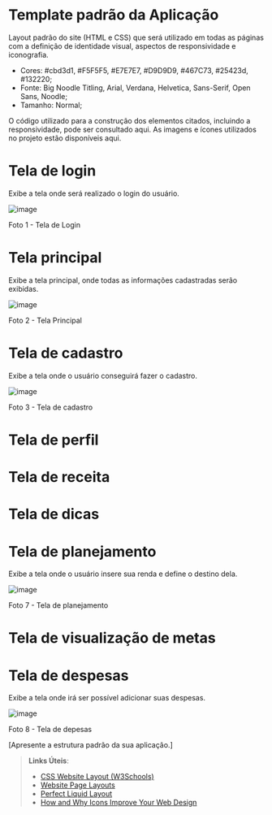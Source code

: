 # Template padrão da Aplicação

Layout padrão do site (HTML e CSS) que será utilizado em todas as páginas com a definição de identidade visual, aspectos de responsividade e iconografia.

* Cores: #cbd3d1, #F5F5F5, #E7E7E7, #D9D9D9,  #467C73, #25423d, #132220;
* Fonte: Big Noodle Titling, Arial, Verdana, Helvetica, Sans-Serif, Open Sans, Noodle;
* Tamanho: Normal;

O código utilizado para a construção dos elementos citados, incluindo a responsividade, pode ser consultado aqui. As imagens e ícones utilizados no projeto estão disponíveis aqui.

# Tela de login
Exibe a tela onde será realizado o login do usuário.

![image](https://github.com/ICEI-PUC-Minas-PMV-ADS/pmv-ads-2024-1-e1-proj-web-t1-pmv-ads-2024-1-e1-projequilfinanc/assets/164430057/ef78992a-558a-4ee2-acef-ce854852cef7)


Foto 1 - Tela de Login

# Tela principal
Exibe a tela principal, onde todas as informações cadastradas serão exibidas.

![image](https://github.com/ICEI-PUC-Minas-PMV-ADS/pmv-ads-2024-1-e1-proj-web-t1-pmv-ads-2024-1-e1-projequilfinanc/assets/149520202/6a09bb46-71e3-42fa-a129-a4bc02ed878d)

Foto 2 - Tela Principal

# Tela de cadastro
Exibe a tela onde o usuário conseguirá fazer o cadastro.

![image](https://github.com/ICEI-PUC-Minas-PMV-ADS/pmv-ads-2024-1-e1-proj-web-t1-pmv-ads-2024-1-e1-projequilfinanc/assets/164430057/b25a743d-9ff0-4baa-9a74-803777cbc650)

Foto 3 - Tela de cadastro

# Tela de perfil
# Tela de receita
# Tela de dicas
# Tela de planejamento
Exibe a tela onde o usuário insere sua renda e define o destino dela.

![image](https://github.com/ICEI-PUC-Minas-PMV-ADS/pmv-ads-2024-1-e1-proj-web-t1-pmv-ads-2024-1-e1-projequilfinanc/assets/164430057/aaad61ba-5132-44f5-8b75-15aabfe171cc)

Foto 7 - Tela de planejamento

# Tela de visualização de metas

# Tela de despesas
Exibe a tela onde irá ser possível adicionar suas despesas.

![image](https://github.com/ICEI-PUC-Minas-PMV-ADS/pmv-ads-2024-1-e1-proj-web-t1-pmv-ads-2024-1-e1-projequilfinanc/assets/164430057/099db1e8-50e1-4253-b64a-9a7011a1ff25)

Foto 8 - Tela de depesas


[Apresente a estrutura padrão da sua aplicação.]

> **Links Úteis**:
>
> - [CSS Website Layout (W3Schools)](https://www.w3schools.com/css/css_website_layout.asp)
> - [Website Page Layouts](http://www.cellbiol.com/bioinformatics_web_development/chapter-3-your-first-web-page-learning-html-and-css/website-page-layouts/)
> - [Perfect Liquid Layout](https://matthewjamestaylor.com/perfect-liquid-layouts)
> - [How and Why Icons Improve Your Web Design](https://usabilla.com/blog/how-and-why-icons-improve-you-web-design/)
